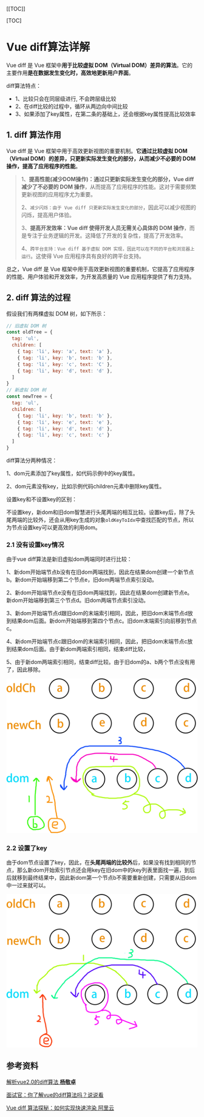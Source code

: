 [[TOC]]

[TOC]



# Vue diff算法详解

Vue diff 是 Vue 框架中**用于比较虚拟 DOM（Virtual DOM）差异的算法**。它的主要作用**是在数据发生变化时，高效地更新用户界面**。

diff算法特点：

- 1、比较只会在同层级进行, 不会跨层级比较
- 2、在diff比较的过程中，循环从两边向中间比较
- 3、如果添加了key属性，在第二条的基础上，还会根据key属性提高比较效率

## 1. diff 算法作用

Vue diff 是 Vue 框架中用于高效更新视图的重要机制。**它通过比较虚拟 DOM（Virtual DOM）的差异，只更新实际发生变化的部分，从而减少不必要的 DOM 操作，提高了应用程序的性能**。

> 1、**提高性能(减少DOM操作)：通过只更新实际发生变化的部分，Vue diff 减少了不必要的 DOM 操作**，从而提高了应用程序的性能。这对于需要频繁更新视图的应用程序尤为重要。
>
> 2、`减少闪烁：由于 Vue diff 只更新实际发生变化的部分`，因此可以减少视图的闪烁，提高用户体验。
>
> 3、**提高开发效率：Vue diff 使得开发人员无需关心具体的 DOM 操作**，而是专注于业务逻辑的开发。这降低了开发的复杂性，提高了开发效率。
>
> 4、`跨平台支持：Vue diff 基于虚拟 DOM 实现，因此可以在不同的平台和浏览器上运行`。这使得 Vue 应用程序具有良好的跨平台支持。

总之，Vue diff 是 Vue 框架中用于高效更新视图的重要机制，它提高了应用程序的性能、用户体验和开发效率，为开发高质量的 Vue 应用程序提供了有力支持。

## 2. diff 算法的过程

假设我们有两棵虚拟 DOM 树，如下所示：

```js
// 旧虚拟 DOM 树
const oldTree = {
  tag: 'ul',
  children: [
    { tag: 'li', key: 'a', text: 'a' },
    { tag: 'li', key: 'b', text: 'b' },
    { tag: 'li', key: 'c', text: 'C' },
    { tag: 'li', key: 'd', text: 'd' },
  ]
}
// 新虚拟 DOM 树
const newTree = {
  tag: 'ul',
  children: [
    { tag: 'li', key: 'b', text: 'b' },
    { tag: 'li', key: 'e', text: 'e' },
    { tag: 'li', key: 'd', text: 'd' },
    { tag: 'li', key: 'c', text: 'c' }
  ]
}
```

diff算法分两种情况：

1、dom元素添加了key属性，如代码示例中的key属性。

2、dom元素没有key，比如示例代码children元素中删除key属性。

设置key和不设置key的区别：

不设置key，新dom和旧dom智慧进行头尾两端的相互比较。设置key后，除了头尾两端的比较外，还会从用key生成的对象`oldKeyToIdx`中查找匹配的节点，所以为节点设置key可以更高效的利用dom。

### 2.1 没有设置key情况

由于vue diff算法是新旧虚拟dom两端同时进行比较：

1、新dom开始端节点b没有在旧dom两端找到，因此在结果dom创建一个新节点b。新dom开始端移到第二个节点e，旧dom两端节点索引没动。

2、新dom开始端节点e没有在旧dom两端找到，因此在结果dom创建新节点e。新dom开始端移到第三个节点d。旧dom两端节点索引没动。

3、新dom开始端节点d跟旧dom的末端索引相同，因此，把旧dom末端节点d放到结果dom后面。新dom开始端移到第四个节点c。旧dom末端索引向前移到节点c。

4、新dom开始端节点c跟旧dom的末端索引相同，因此，把旧dom末端节点c放到结果dom后面。由于新dom两端索引相同，结束diff比较，

5、由于新dom两端索引相同，结束diff比较。由于旧dom的a、b两个节点没有用了，因此移除。

![](./img/015-vue-diff.png)



### 2.2 设置了key

由于dom节点设置了key，因此，在**头尾两端的比较外**后，如果没有找到相同的节点，那么新dom开始索引节点还会用key在旧dom中的key列表里面找一遍，到后后就移到最终结果中，因此新dom第一个节点b不需要重新创建，只需要从旧dom中一过来就可以。

![](./img/016-vue-diff.png)





## 参考资料

[解析vue2.0的diff算法 **杨敬卓**](https://github.com/aooy/blog/issues/2)

[面试官：你了解vue的diff算法吗？说说看](https://vue3js.cn/interview/vue/diff.html)

[Vue diff 算法探秘：如何实现快速渲染 阿里云](https://developer.aliyun.com/article/1428813)